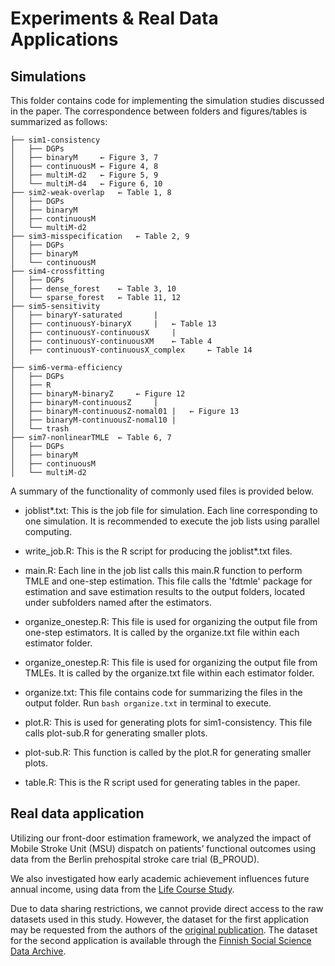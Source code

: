 # Experiments & Real Data Applications



## Simulations

This folder contains code for implementing the simulation studies discussed in the paper. The correspondence between folders and figures/tables is summarized as follows:

```text
├── sim1-consistency
│   ├── DGPs
│   ├── binaryM		← Figure 3, 7
│   ├── continuousM	← Figure 4, 8
│   ├── multiM-d2	← Figure 5, 9
│   └── multiM-d4	← Figure 6, 10
├── sim2-weak-overlap	← Table 1, 8
│   ├── DGPs
│   ├── binaryM
│   ├── continuousM
│   └── multiM-d2
├── sim3-misspecification	← Table 2, 9
│   ├── DGPs
│   ├── binaryM
│   └── continuousM
├── sim4-crossfitting
│   ├── DGPs
│   ├── dense_forest	← Table 3, 10
│   └── sparse_forest	← Table 11, 12
├── sim5-sensitivity
│   ├── binaryY-saturated		|
│   ├── continuousY-binaryX		|	← Table 13
│   ├── continuousY-continuousX		|
│   ├── continuousY-continuousXM	← Table 4
│   ├── continuousY-continuousX_complex		← Table 14
│   
├── sim6-verma-efficiency
│   ├── DGPs
│   ├── R
│   ├── binaryM-binaryZ		← Figure 12
│   ├── binaryM-continuousZ		|
│   ├── binaryM-continuousZ-nomal01	| 	← Figure 13
│   ├── binaryM-continuousZ-nomal10	|
│   └── trash
├── sim7-nonlinearTMLE	← Table 6, 7
│   ├── DGPs
│   ├── binaryM		
│   ├── continuousM
│   └── multiM-d2
```



A summary of the functionality of commonly used files is provided below.

- joblist*.txt: This is the job file for simulation. Each line corresponding to one simulation. It is recommended to execute the job lists using parallel computing.

- write_job.R: This is the R script for producing the joblist*.txt files.

- main.R: Each line in the job list calls this main.R function to perform TMLE and one-step estimation. This file calls the 'fdtmle' package for estimation and save estimation results to the output folders, located under subfolders named after the estimators.

- organize_onestep.R: This file is used for organizing the output file from one-step estimators. It is called by the organize.txt file within each estimator folder.

- organize_onestep.R: This file is used for organizing the output file from TMLEs. It is called by the organize.txt file within each estimator folder.

- organize.txt: This file contains code for summarizing the files in the output folder. Run `bash organize.txt` in terminal to execute.

- plot.R: This is used for generating plots for sim1-consistency. This file calls plot-sub.R for generating smaller plots.

- plot-sub.R: This function is called by the plot.R for generating smaller plots.

- table.R: This is the R script used for generating tables in the paper.



## Real data application

Utilizing our front-door estimation framework, we analyzed the impact of Mobile Stroke Unit (MSU) dispatch on patients’ functional outcomes using data from the Berlin prehospital stroke care trial (B_PROUD).



We also investigated how early academic achievement influences future annual income, using data from the [Life Course Study](https://services.fsd.tuni.fi/catalogue/FSD2076?tab=variables&lang=en&study_language=en).



Due to data sharing restrictions, we cannot provide direct access to the raw datasets used in this study. However, the dataset for the first application may be requested from the authors of the [original publication](https://journals.lww.com/epidem/abstract/2023/09000/the_effect_of_mobile_stroke_unit_care_on.14.aspx). The dataset for the second application is available through the [Finnish Social Science Data Archive](https://services.fsd.tuni.fi/catalogue/FSD2076?tab=variables&lang=en&study_language=en).



